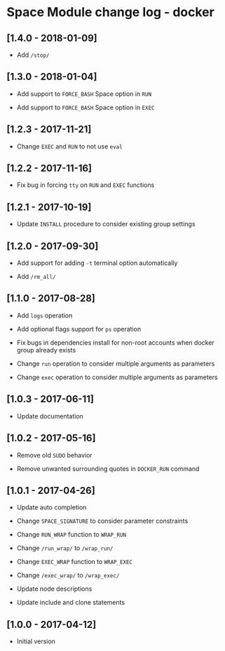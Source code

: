 # Space Module change log - docker

## [1.4.0 - 2018-01-09]

+ Add `/stop/`


## [1.3.0 - 2018-01-04]

+ Add support to `FORCE_BASH` Space option in `RUN`

+ Add support to `FORCE_BASH` Space option in `EXEC`


## [1.2.3 - 2017-11-21]

* Change `EXEC` and `RUN` to not use `eval`


## [1.2.2 - 2017-11-16]

* Fix bug in forcing `tty` on `RUN` and `EXEC` functions


## [1.2.1 - 2017-10-19]

* Update `INSTALL` procedure to consider existing group settings


## [1.2.0 - 2017-09-30]

+ Add support for adding `-t` terminal option automatically

+ Add `/rm_all/`


## [1.1.0 - 2017-08-28]

+ Add `logs` operation

+ Add optional flags support for `ps` operation

* Fix bugs in dependencies install for non-root accounts when docker group already exists

* Change `run` operation to consider multiple arguments as parameters

* Change `exec` operation to consider multiple arguments as parameters


## [1.0.3 - 2017-06-11]

* Update documentation


## [1.0.2 - 2017-05-16]

- Remove old `SUDO` behavior

- Remove unwanted surrounding quotes in `DOCKER_RUN` command


## [1.0.1 - 2017-04-26]

* Update auto completion

* Change `SPACE_SIGNATURE` to consider parameter constraints

* Change `RUN_WRAP` function to `WRAP_RUN`

* Change `/run_wrap/` to `/wrap_run/`

* Change `EXEC_WRAP` function to `WRAP_EXEC`

* Change `/exec_wrap/` to `/wrap_exec/`

* Update node descriptions

* Update include and clone statements


## [1.0.0 - 2017-04-12]

+ Initial version
